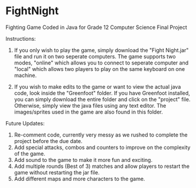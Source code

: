 # FightNight
Fighting Game Coded in Java for Grade 12 Computer Science Final Project

Instructions:

1. If you only wish to play the game, simply download the "Fight Night.jar" file and run it on two seperate computers. The game supports two modes, "online" which allows you to connect to seperate computer and "local" which allows two players to play on the same keyboard on one machine.

2. If you wish to make edits to the game or want to view the actual java code, look inside the "Greenfoot" folder. If you have Greenfoot installed, you can simply download the entire folder and click on the "project" file. Otherwise, simply view the java files using any text editor. The images/sprites used in the game are also found in this folder.

Future Updates:

1. Re-comment code, currently very messy as we rushed to complete the project before the due date.
2. Add special attacks, combos and counters to improve on the complexity of the game.
3. Add sound to the game to make it more fun and exciting.
4. Add multiple rounds (Best of 3) matches and allow players to restart the game without restarting the jar file.
5. Add different maps and more characters to the game.
